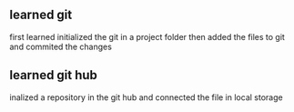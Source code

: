 ## learned git

 first learned  initialized the git in a project folder
	then added the files to git and commited the changes 
	
	
## learned git hub
 inalized a repository in the git hub and connected the file in local storage 
 